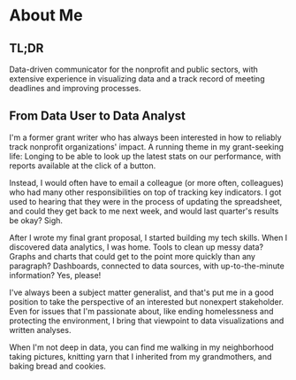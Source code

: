 # About Me

## TL;DR
Data-driven communicator for the nonprofit and public sectors, with extensive experience in visualizing data and a track record of meeting deadlines and improving processes.

## From Data User to Data Analyst
I'm a former grant writer who has always been interested in how to reliably track nonprofit organizations' impact. A running theme in my grant-seeking life: Longing to be able to look up the latest stats on our performance, with reports available at the click of a button.

Instead, I would often have to email a colleague (or more often, colleagues) who had many other responsibilities on top of tracking key indicators. I got used to hearing that they were in the process of updating the spreadsheet, and could they get back to me next week, and would last quarter's results be okay? Sigh.

After I wrote my final grant proposal, I started building my tech skills. When I discovered data analytics, I was home. Tools to clean up messy data? Graphs and charts that could get to the point more quickly than any paragraph? Dashboards, connected to data sources, with up-to-the-minute information? Yes, please!

I've always been a subject matter generalist, and that's put me in a good position to take the perspective of an interested but nonexpert stakeholder. Even for issues that I'm passionate about, like ending homelessness and protecting the environment, I bring that viewpoint to data visualizations and written analyses.

When I'm not deep in data, you can find me walking in my neighborhood taking pictures, knitting yarn that I inherited from my grandmothers, and baking bread and cookies.

